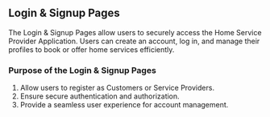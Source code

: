 ## Login & Signup Pages

The Login & Signup Pages allow users to securely access the Home Service Provider Application. Users can create an account, log in, and manage their profiles to book or offer home services efficiently.

### Purpose of the Login & Signup Pages
1. Allow users to register as Customers or Service Providers.
1. Ensure secure authentication and authorization.
1. Provide a seamless user experience for account management.